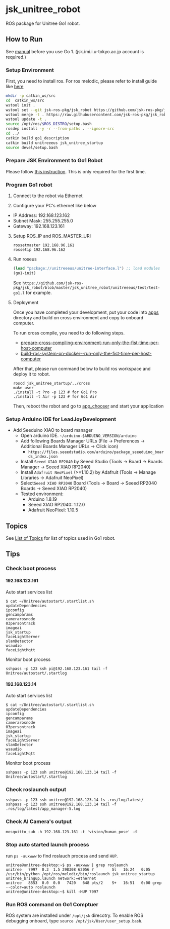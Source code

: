 # jsk_unitree_robot

ROS package for Unitree Go1 robot.

## How to Run

See [manual](https://drive.google.com/drive/folders/1PZDOo8WUcqwU8mNek2qAaTwW9WjJVVRL?usp=sharing) before you use Go 1. (jsk.imi.i.u-tokyo.ac.jp account is required.)

### Setup Environment

First, you need to install ros. For ros melodic, please refer to install guide like [here](http://wiki.ros.org/melodic/Installation/Ubuntu)

```bash
mkdir -p catkin_ws/src
cd  catkin_ws/src
wstool init .
wstool set --git jsk-ros-pkg/jsk_robot https://github.com/jsk-ros-pkg/jsk_robot.git -y
wstool merge -t . https://raw.githubusercontent.com/jsk-ros-pkg/jsk_robot/master/jsk_unitree_robot/unitree.rosinstall
wstool update -t .
source /opt/ros/$ROS_DISTRO/setup.bash
rosdep install -y -r --from-paths . --ignore-src
cd ../
catkin build go1_description
catkin build unitreeeus jsk_unitree_startup
source devel/setup.bash
```

### Prepare JSK Environment to Go1 Robot

Please follow [this instruction](./cross/README.md#setup-go1-robot). This is only required for the first time.

### Program Go1 robot

1. Connect to the robot via Ethernet

2. Configure your PC's ethernet like below

  - IP Address: 192.168.123.162
  - Subnet Mask: 255.255.255.0
  - Gateway: 192.168.123.161

3. Setup ROS_IP and ROS_MASTER_URI

   ```
   rossetmaster 192.168.96.161
   rossetip 192.168.96.162
   ```

6. Run roseus

   ```lisp
   (load "package://unitreeeus/unitree-interface.l") ;; load modules
   (go1-init)
   ```

   See `https://github.com/jsk-ros-pkg/jsk_robot/blob/master/jsk_unitree_robot/unitreeeus/test/test-go1.l` for example.

7. Deployment

   Once you have completed your development, put your code into [apps](https://github.com/jsk-ros-pkg/jsk_robot/blob/master/jsk_unitree_robot/jsk_unitree_startup/apps/) directory and build on cross environment and copy to onboard computer.

   To run cross compile, you need to do following steps.

   - [prepare-cross-compiling-environment-run-only-the-fist-time-per-host-computer](./cross/README.md#prepare-cross-compiling-environment-run-only-the-fist-time-per-host-computer)
   - [build-ros-system-on-docker--run-only-the-fist-time-per-host-computer](./cross/README.md#build-ros-system-on-docker--run-only-the-fist-time-per-host-computer)

   After that, please run command below to build ros workspace and deploy it to robot.

   ```
   roscd jsk_unitree_startup/../cross
   make user
   ./install -t Pro -p 123 # for Go1 Pro
   ./install -t Air -p 123 # for Go1 Air
   ```

   Then, reboot the robot and go to [app_chooser](http://192.168.123.161:8000/rwt_app_chooser) and start your application

### Setup Arduino IDE for LeadJoyDevelopment
- Add Seeduino XIAO to board manager
    - Open arduino IDE. `~/arduino-$ARDUINO_VERSION/arduino`
    - Add following Boards Manager URLs (File -> Preferences -> Additional Boards Manager URLs -> Click icon)
      - `https://files.seeedstudio.com/arduino/package_seeeduino_boards_index.json`
    - Install `Seeed XIAO RP2040` by Seeed Studio (Tools -> Board -> Boards Manager -> Seeed XIAO RP2040)
    - Install `Adafruit NeoPixel` (>=1.10.2) by Adafruit (Tools -> Manage Libraries -> Adafruit NeoPixel)
    - Select`Seeed XIAO RP2040` Board (Tools -> Board -> Seeed RP2040 Boards -> Seeed XIAO RP2040)
    - Tested environment:
      - Arduino 1.8.19
      - Seeed XIAO RP2040: 1.12.0
      - Adafruit NeoPixel: 1.10.5

## Topics

See [List of Topics](Go1_Topics.md) for list of topics used in Go1 robot.

## Tips

### Check boot process

#### 192.168.123.161

Auto start services list

```
$ cat ~/Unitree/autostart/.startlist.sh
updateDependencies
ipconfig
gencamparams
camerarosnode
03persontrack
imageai
jsk_startup
faceLightServer
slamDetector
wsaudio
faceLightMqtt
```

Monitor boot process

```
sshpass -p 123 ssh pi@192.168.123.161 tail -f Unitree/autostart/.startlog
```

#### 192.168.123.14

Auto start services list

```
$ cat ~/Unitree/autostart/.startlist.sh
updateDependencies
ipconfig
gencamparams
camerarosnode
03persontrack
imageai
jsk_startup
faceLightServer
slamDetector
wsaudio
faceLightMqtt
```

Monitor boot process

```
sshpass -p 123 ssh unitree@192.168.123.14 tail -f Unitree/autostart/.startlog
```

### Check roslaunch output

```
sshpass -p 123 ssh unitree@192.168.123.14 ls .ros/log/latest/
sshpass -p 123 ssh unitree@192.168.123.14 tail -f .ros/log/latest/app_manager-5.log
```

### Check AI Camera's output

```
mosquitto_sub -h 192.168.123.161 -t 'vision/human_pose' -d
```

### Stop auto started launch process

run `ps -auxwww` to find roslauch process and send `HUP`.

```
unitree@unitree-desktop:~$ ps -auxwww | grep roslaunch
unitree   7997  0.3  1.5 298308 62056 ?        Sl   16:24   0:05 /usr/bin/python /opt/ros/melodic/bin/roslaunch jsk_unitree_startup unitree_bringup.launch network:=ethernet
unitree   8553  0.0  0.0   7420   648 pts/2    S+   16:51   0:00 grep --color=auto roslaunch
unitree@unitree-desktop:~$ kill -HUP 7997
```

### Run ROS command on Go1 Comptuer

ROS system are installed under `/opt/jsk` direcotry. To enable ROS debugging onboard, type `source /opt/jsk/User/user_setup.bash`.

